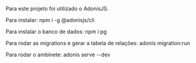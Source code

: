 Para este projeto foi utilizado o AdonisJS.

Para instalar:
npm i -g @adonisjs/cli

Para instalar o banco de dados:
npm i pg

Para rodar as migrations e gerar a tabela de relações:
adonis migration:run

Para rodar o ambinete:
adonis serve --dev

